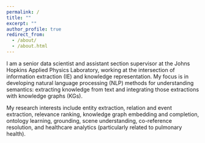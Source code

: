 ```yaml
---
permalink: /
title: ""
excerpt: ""
author_profile: true
redirect_from: 
  - /about/
  - /about.html
---
```


I am a senior data scientist and assistant section supervisor at the Johns Hopkins 
Applied Physics Laboratory, working at the intersection of information extraction (IE) 
and knowledge representation. My focus is in developing natural language processing 
(NLP) methods for understanding semantics: extracting knowledge from text and 
integrating those extractions with knowledge graphs (KGs).

My research interests include entity extraction, relation and event extraction,
relevance ranking, knowledge graph embedding and completion, ontology learning, 
grounding, scene understanding, co-reference resolution, and healthcare analytics
(particularly related to pulmonary health).
